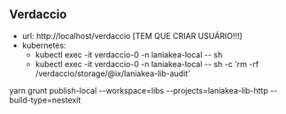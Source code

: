 ## Verdaccio

- url: http://localhost/verdaccio [TEM QUE CRIAR USUÁRIO!!!]
- kubernetes:
  - kubectl exec -it verdaccio-0 -n laniakea-local -- sh
  - kubectl exec -it verdaccio-0 -n laniakea-local -- sh -c 'rm -rf /verdaccio/storage/@ix/laniakea-lib-audit'

yarn grunt publish-local --workspace=libs --projects=laniakea-lib-http --build-type=nestexit
